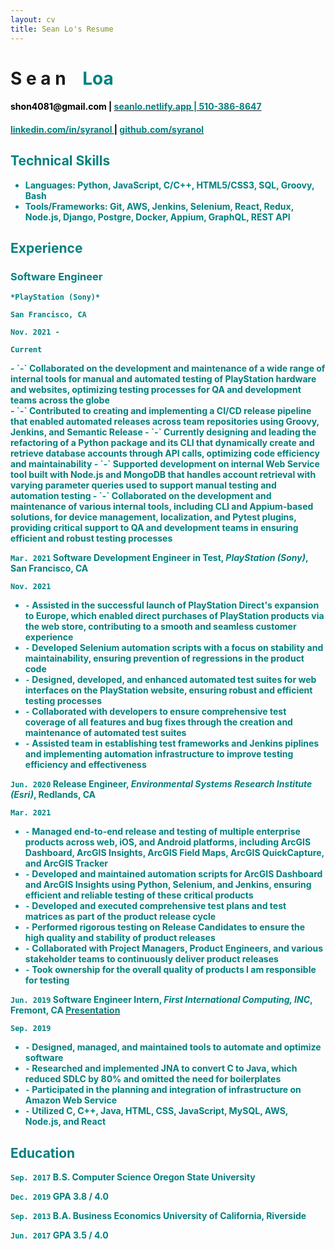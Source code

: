 ```yaml
--- 
layout: cv
title: Sean Lo's Resume
--- 
```


# S e a n     <span style="opacity:0;">_</span> <font color="teal">Loa

<div id="topline">
    <h4>
      <b> <font color="black"> shon4081@gmail.com
      <b> <font color="black">|
      <a href="https://seanlo.netlify.app"> <font color="teal">seanlo.netlify.app
      <b> |
      <b>  510-386-8647
    </h4>
    <h4>
      <a href="https://www.linkedin.com/in/syranol"> <font color="teal"> linkedin.com/in/syranol </a>
      <b> <font color="black">|
      <a href="https://github.com/syranol"> <font color="teal"> github.com/syranol </a>
    </li>
  </h4>
</div>

## Technical Skills  
- __Languages:__ Python, JavaScript, C/C++, HTML5/CSS3, SQL, Groovy, Bash
- __Tools/Frameworks:__ Git, AWS, Jenkins, Selenium, React, Redux, Node.js, Django, Postgre, Docker, Appium, GraphQL, REST API


## Experience  

### __Software Engineer__
  
`*PlayStation (Sony)*`

`San Francisco, CA`

`Nov. 2021 -`


`Current` 
<body>
  <div id="E1">
  - `-`                 Collaborated on the development and maintenance of a wide range of internal tools for manual and automated testing of PlayStation hardware and  websites, optimizing testing processes for QA and development teams across the globe
  </div>
</body>
- `-` Contributed to creating and implementing a CI/CD release pipeline that enabled automated releases across team repositories using Groovy, Jenkins, and Semantic Release
- `-` Currently designing and leading the refactoring of a Python package and its CLI that dynamically create and retrieve database accounts through API calls, optimizing code efficiency and maintainability
- `-` Supported development on internal Web Service tool built with Node.js and MongoDB that handles account retrieval with varying parameter queries used to support manual testing and automation testing
- `-` Collaborated on the development and maintenance of various internal tools, including CLI and Appium-based solutions, for device management, localization, and Pytest plugins, providing critical support to QA and development teams in ensuring efficient and robust testing processes


`Mar. 2021`
__Software Development Engineer in Test, *PlayStation (Sony)*__, San Francisco, CA 

`Nov. 2021`
- `-` Assisted in the successful launch of PlayStation Direct's expansion to Europe, which enabled direct purchases of PlayStation products via the web store, contributing to a smooth and seamless customer experience
- `-` Developed Selenium automation scripts with a focus on stability and maintainability, ensuring prevention of regressions in the product code
- `-` Designed, developed, and enhanced automated test suites for web interfaces on the PlayStation website, ensuring robust and efficient testing processes
- `-` Collaborated with developers to ensure comprehensive test coverage of all features and bug fixes through the creation and maintenance of automated test suites
- `-` Assisted team in establishing test frameworks and Jenkins piplines and implementing automation infrastructure to improve testing efficiency and effectiveness

`Jun. 2020` 
__Release Engineer, *Environmental Systems Research Institute (Esri)*__, Redlands, CA 

`Mar. 2021`
- `-` Managed end-to-end release and testing of multiple enterprise products across web, iOS, and Android platforms, including ArcGIS Dashboard, ArcGIS Insights, ArcGIS Field Maps, ArcGIS QuickCapture, and ArcGIS Tracker
- `-` Developed and maintained automation scripts for ArcGIS Dashboard and ArcGIS Insights using Python, Selenium, and Jenkins, ensuring efficient and reliable testing of these critical products
- `-` Developed and executed comprehensive test plans and test matrices as part of the product release cycle
- `-` Performed rigorous testing on Release Candidates to ensure the high quality and stability of product releases
- `-` Collaborated with Project Managers, Product Engineers, and various stakeholder teams to continuously deliver product releases 
- `-` Took ownership for the overall quality of products I am responsible for testing

`Jun. 2019`
__Software Engineer Intern, *First International Computing, INC*__, Fremont, CA <a href="[https://www.linkedin.com/in/syranol/overlay/1583300266405/single-media-viewer/?type=DOCUMENT&profileId=ACoAABPldJ0BFSjGL3EC_DYMnNJCZ6ongKLGV8o](https://www.linkedin.com/in/syranol/overlay/1583300266405/single-media-viewer?type=DOCUMENT&profileId=ACoAABPldJ0BFSjGL3EC_DYMnNJCZ6ongKLGV8o&lipi=urn%3Ali%3Apage%3Ad_flagship3_profile_view_base%3Bx6lRpc6VRv6h80zWrUTwyw%3D%3D)"> <font color="teal"> Presentation </font> </a>

`Sep. 2019` 
- `-` Designed, managed, and maintained tools to automate and optimize software
- `-` Researched and implemented JNA to convert C to Java, which reduced SDLC by 80% 
and omitted the need for boilerplates
- `-` Participated in the planning and integration of infrastructure on Amazon Web Service
- `-` Utilized C, C++, Java, HTML, CSS, JavaScript, MySQL, AWS, Node.js, and React

## Education

`Sep. 2017` 
__B.S. Computer Science__   Oregon State University

`Dec. 2019`
GPA 3.8 / 4.0

`Sep. 2013`
__B.A. Business Economics__   University of California, Riverside

`Jun. 2017`
GPA 3.5 / 4.0

